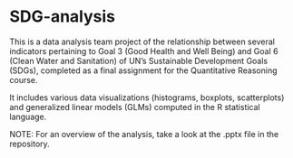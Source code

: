 # SDG-analysis

This is a data analysis team project of the relationship between several indicators pertaining to Goal 3 (Good Health and Well Being) and Goal 6 (Clean Water and Sanitation) of UN’s Sustainable Development Goals (SDGs), completed as a final assignment for the Quantitative Reasoning course.

It includes various data visualizations (histograms, boxplots, scatterplots) and generalized linear models (GLMs) computed in the R statistical language.

NOTE: For an overview of the analysis, take a look at the .pptx file in the repository.
